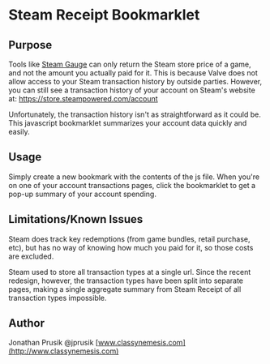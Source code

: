 Steam Receipt Bookmarklet
=========================

Purpose
-------
Tools like [Steam Gauge](http://www.mysteamgauge.com) can only return the Steam store price of a game, and not the amount you actually paid for it. This is because Valve does not allow access to your Steam transaction history by outside parties. However, you can still see a transaction history of your account on Steam's website at: https://store.steampowered.com/account

Unfortunately, the transaction history isn't as straightforward as it could be. This javascript bookmarklet summarizes your account data quickly and easily.

Usage
-----
Simply create a new bookmark with the contents of the js file. When you're on one of your account transactions pages, click the bookmarklet to get a pop-up summary of your account spending.

Limitations/Known Issues
------------------------
Steam does track key redemptions (from game bundles, retail purchase, etc), but has no way of knowing how much you paid for it, so those costs are excluded.

Steam used to store all transaction types at a single url. Since the recent redesign, however, the transaction types have been split into separate pages, making a single aggregate summary from Steam Receipt of all transaction types impossible.

Author
------
Jonathan Prusik @jprusik [www.classynemesis.com](http://www.classynemesis.com)

